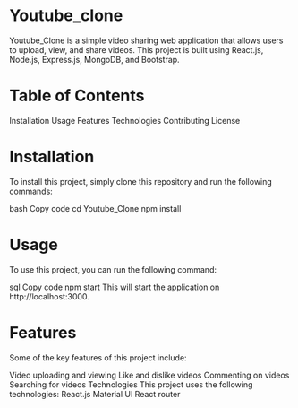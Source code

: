 # Youtube_clone
Youtube_Clone is a simple video sharing web application that allows users to upload, view, and share videos. This project is built using React.js, Node.js, Express.js, MongoDB, and Bootstrap.

# Table of Contents
Installation
Usage
Features
Technologies
Contributing
License

# Installation
To install this project, simply clone this repository and run the following commands:

bash
Copy code
cd Youtube_Clone
npm install

# Usage
To use this project, you can run the following command:

sql
Copy code
npm start
This will start the application on http://localhost:3000.

# Features
Some of the key features of this project include:


Video uploading and viewing
Like and dislike videos
Commenting on videos
Searching for videos
Technologies
This project uses the following technologies:
React.js
Material UI
React router
